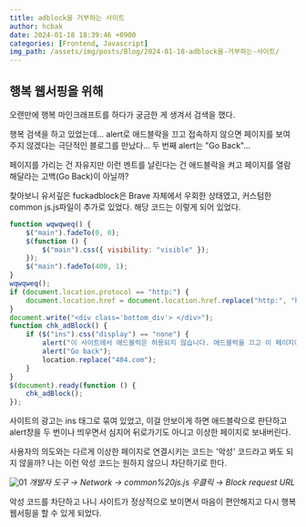 ```yaml
---
title: adblock을 거부하는 사이트
author: hcbak
date: 2024-01-18 18:39:46 +0900
categories: [Frontend, Javascript]
img_path: /assets/img/posts/Blog/2024-01-18-adblock을-거부하는-사이트/
---
```


## 행복 웹서핑을 위해
오랜만에 행복 마인크래프트를 하다가 궁금한 게 생겨서 검색을 했다.

행복 검색을 하고 있었는데... alert로 애드블락을 끄고 접속하지 않으면 페이지를 보여주지 않겠다는 극단적인 블로그를 만났다... 두 번째 alert는 "Go Back"...

페이지를 가리는 건 자유지만 이런 멘트를 날린다는 건 애드블락을 켜고 페이지를 열람해달라는 고백(Go Back)이 아닐까?

찾아보니 유서깊은 fuckadblock은 Brave 자체에서 우회한 상태였고, 커스텀한 common js.js파일이 추가로 있었다. 해당 코드는 이렇게 되어 있었다.

```javascript
function wqwqweq() {
    $("main").fadeTo(0, 0);
    $(function () {
        $("main").css({ visibility: "visible" });
    });
    $("main").fadeTo(400, 1);
}
wqwqweq();
if (document.location.protocol == "http:") {
    document.location.href = document.location.href.replace("http:", "https:");
}
document.write("<div class='bottom_div'> </div>");
function chk_adBlock() {
    if ($("ins").css("display") == "none") {
        alert("이 사이트에서 애드블럭은 허용되지 않습니다. 애드블럭을 끄고 이 페이지에 접속해주세요.");
        alert("Go back");
        location.replace("404.com");
    }
}
$(document).ready(function () {
    chk_adBlock();
});
```

사이트의 광고는 ins 태그로 묶여 있었고, 이걸 안보이게 하면 애드블락으로 판단하고 alert창을 두 번이나 띄우면서 심지어 뒤로가기도 아니고 이상한 페이지로 보내버린다.

사용자의 의도와는 다르게 이상한 페이지로 연결시키는 코드는 '악성' 코드라고 봐도 되지 않을까? 나는 이런 악성 코드는 원하지 않으니 차단하기로 한다.

![01](01_Block-request-URL.png)
_개발자 도구 → Network → common%20js.js 우클릭 → Block request URL_

악성 코드를 차단하고 나니 사이트가 정상적으로 보이면서 마음이 편안해지고 다시 행복 웹서핑을 할 수 있게 되었다.
